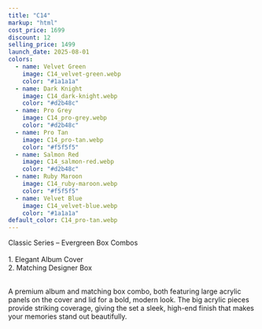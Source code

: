 ```yaml
---
title: "C14"
markup: "html"
cost_price: 1699
discount: 12
selling_price: 1499
launch_date: 2025-08-01
colors:
  - name: Velvet Green
    image: C14_velvet-green.webp
    color: "#1a1a1a"
  - name: Dark Knight
    image: C14_dark-knight.webp
    color: "#d2b48c"
  - name: Pro Grey
    image: C14_pro-grey.webp
    color: "#d2b48c"
  - name: Pro Tan
    image: C14_pro-tan.webp
    color: "#f5f5f5"
  - name: Salmon Red
    image: C14_salmon-red.webp
    color: "#d2b48c"
  - name: Ruby Maroon
    image: C14_ruby-maroon.webp
    color: "#f5f5f5"
  - name: Velvet Blue
    image: C14_velvet-blue.webp
    color: "#1a1a1a"
default_color: C14_pro-tan.webp
---
```


Classic Series – Evergreen Box Combos <br><br> <span class='text-b font-medium text-lime-300 mb-1'> 1. Elegant Album Cover<br> 2. Matching Designer Box<br><br> </span> <div class='max-w-xl mx-auto'> A premium album and matching box combo, both featuring large acrylic panels on the cover and lid for a bold, modern look. The big acrylic pieces provide striking coverage, giving the set a sleek, high-end finish that makes your memories stand out beautifully. </div>
